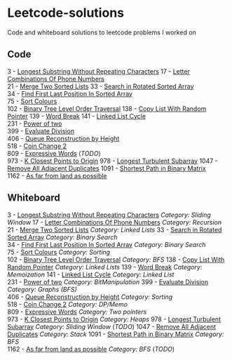 # Leetcode-solutions
Code and whiteboard solutions to leetcode problems I worked on

## Code


3 - [Longest Substring Without Repeating Characters](3_LongestSubstringWithoutRepeatingCharacters.py)
17 - [Letter Combinations Of Phone Numbers](17_LetterCombinationsOfPhoneNumber.py)   
21 - [Merge Two Sorted Lists](21_MergeTwoSortedLists.py)
33 - [Search in Rotated Sorted Array](33_SearchInRotatedSortedArray.py)  
34 - [Find First Last Position In Sorted Array](34_FindFirstLastPositionInSortedArray.py)  
75 - [Sort Colours](75_SortColours.py)   
102 - [Binary Tree Level Order Traversal](102_BinaryTreeLevelOrderTraversal.py)
138 - [Copy List With Random Pointer](138_CopyListWithRandomPointer.py)
139 - [Word Break](139_WordBreak.py)
141 - [Linked List Cycle](141_LinkedListCycle.py)  
231 - [Power of two](231_PowerOfTwo.py)  
399 - [Evaluate Division](399_EvaluateDivision.py)   
406 - [Queue Reconstruction by Height](406_QueueReconstructionByHeight.py)  
518 - [Coin Change 2](518_CoinChange2.py)  
809 - [Expressive Words](809_ExpressiveWords.py)   (_TODO_)  
973 - [K Closest Points to Origin](973_KClosestPointsToOrigin.py) 
978 - [Longest Turbulent Subarray](978_LongestTurbulentSubarray.py)
1047 - [Remove All Adjacent Duplicates](1047_RemoveAllAdjacentDuplicates.py) 
1091 - [Shortest Path in Binary Matrix](1091_ShortestPathInBinaryMatrix)   
1162 - [As far from land as possible](1162_FarFromLand.py) 


## Whiteboard
3 - [Longest Substring Without Repeating Characters](3_LongestSubstringWithoutRepeatingCharacters_wb.txt) _Category: Sliding Window_
17 - [Letter Combinations Of Phone Numbers](17_LetterCombinationsOfPhoneNumber_wb.pdf) _Category: Recursion_  
21 - [Merge Two Sorted Lists](21_MergeTwoSortedLists_wb.txt) _Category: Linked Lists_
33 - [Search in Rotated Sorted Array](33_SearchInRotatedSortedArray_wb.txt) _Category: Binary Search_  
34 - [Find First Last Position In Sorted Array](34_FindFirstLastPositionInSortedArray_wb.txt) _Category: Binary Search_          
75 - [Sort Colours](75_SortColours_wb.pdf) _Category: Sorting_  
102 - [Binary Tree Level Order Traversal](102_BinaryTreeLevelOrderTraversal_wb.txt) _Category: BFS_
138 - [Copy List With Random Pointer](138_CopyListWithRandomPointer_wb.txt) _Category: Linked Lists_
139 - [Word Break](139_WordBreak_wb.txt) _Category: Memoization_ 
141 - [Linked List Cycle](141_LinkedListCycle_wb.txt) _Category: Linked List_  
231 - [Power of two](231_PowerOfTwo_wb.pdf) _Category: BitManipulation_
399 - [Evaluate Division](399_EvaluateDivision.py)  _Category: Graphs (BFS)_  
406 - [Queue Reconstruction by Height](406_QueueReconstructionByHeight_wb.pdf) _Category: Sorting_  
518 - [Coin Change 2](518_CoinChange2_wb.pdf) _Category: DP/Memo_   
809 - [Expressive Words](809_ExpressiveWords_wb.pdf) _Category: Two pointers_  
973 - [K Closest Points to Origin](973_KClosestPointsToOrigin_wb.pdf) _Category: Heaps_
978 - [Longest Turbulent Subarray](978_LongestTurbulentSubarray_wb.pdf) _Category: Sliding Window_ (_TODO_)
1047 - [Remove All Adjacent Duplicates](1047_RemoveAllAdjacentDuplicates.py) _Category: Stack_
1091 - [Shortest Path in Binary Matrix](1091_ShortestPathInBinaryMatrix_wb.txt) _Category: BFS_    
1162 - [As far from land as possible](1162_FarFromLand_wb.pdf) _Category: BFS_ (_TODO_) 

 

